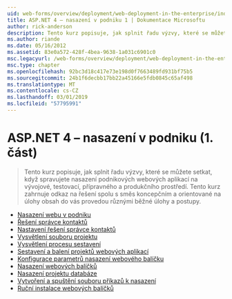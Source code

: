 ```yaml
---
uid: web-forms/overview/deployment/web-deployment-in-the-enterprise/index
title: ASP.NET 4 – nasazení v podniku 1 | Dokumentace Microsoftu
author: rick-anderson
description: Tento kurz popisuje, jak splnit řadu výzvy, které se můžete setkat, když spravujete nasazení podnikových webových aplikací na developmen...
ms.author: riande
ms.date: 05/16/2012
ms.assetid: 83e0a572-428f-4bea-9638-1a031c6901c0
msc.legacyurl: /web-forms/overview/deployment/web-deployment-in-the-enterprise
msc.type: chapter
ms.openlocfilehash: 92bc3d18c417e73e198d0f7663489fd931bf75b5
ms.sourcegitcommit: 24b1f6decbb17bb22a45166e5fdb0845c65af498
ms.translationtype: MT
ms.contentlocale: cs-CZ
ms.lasthandoff: 03/01/2019
ms.locfileid: "57795991"
---
```

<a name="aspnet-4---enterprise-deployment-series-1"></a>ASP.NET 4 – nasazení v podniku (1. část)
====================
> Tento kurz popisuje, jak splnit řadu výzvy, které se můžete setkat, když spravujete nasazení podnikových webových aplikací na vývojové, testovací, přípravného a produkčního prostředí. Tento kurz zahrnuje odkaz na řešení spolu s směs koncepčním a orientované na úlohy obsah do vás provedou různými běžné úlohy a postupy.


- [Nasazení webu v podniku](web-deployment-in-the-enterprise.md)
- [Řešení správce kontaktů](the-contact-manager-solution.md)
- [Nastavení řešení správce kontaktů](setting-up-the-contact-manager-solution.md)
- [Vysvětlení souboru projektu](understanding-the-project-file.md)
- [Vysvětlení procesu sestavení](understanding-the-build-process.md)
- [Sestavení a balení projektů webových aplikací](building-and-packaging-web-application-projects.md)
- [Konfigurace parametrů nasazení webového balíčku](configuring-parameters-for-web-package-deployment.md)
- [Nasazení webových balíčků](deploying-web-packages.md)
- [Nasazení projektu databáze](deploying-database-projects.md)
- [Vytvoření a spuštění souboru příkazů k nasazení](creating-and-running-a-deployment-command-file.md)
- [Ruční instalace webových balíčků](manually-installing-web-packages.md)
